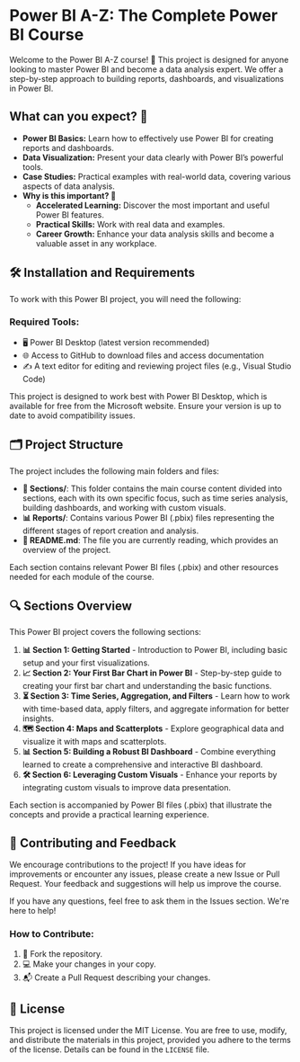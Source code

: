 # Power BI A-Z: The Complete Power BI Course

Welcome to the Power BI A-Z course! 📝 This project is designed for anyone looking to master Power BI and become a data analysis expert. We offer a step-by-step approach to building reports, dashboards, and visualizations in Power BI.

## What can you expect? 🤔

- **Power BI Basics:** Learn how to effectively use Power BI for creating reports and dashboards.
- **Data Visualization:** Present your data clearly with Power BI’s powerful tools.
- **Case Studies:** Practical examples with real-world data, covering various aspects of data analysis.
- **Why is this important? 🚀**
  - **Accelerated Learning:** Discover the most important and useful Power BI features.
  - **Practical Skills:** Work with real data and examples.
  - **Career Growth:** Enhance your data analysis skills and become a valuable asset in any workplace.

## 🛠️ Installation and Requirements

To work with this Power BI project, you will need the following:

### Required Tools:
- 🖥️ Power BI Desktop (latest version recommended)
- 🌐 Access to GitHub to download files and access documentation
- ✍️ A text editor for editing and reviewing project files (e.g., Visual Studio Code)

This project is designed to work best with Power BI Desktop, which is available for free from the Microsoft website. Ensure your version is up to date to avoid compatibility issues.

## 🗂️ Project Structure

The project includes the following main folders and files:

- **📁 Sections/**: This folder contains the main course content divided into sections, each with its own specific focus, such as time series analysis, building dashboards, and working with custom visuals.
- **📊 Reports/**: Contains various Power BI (.pbix) files representing the different stages of report creation and analysis.
- **📄 README.md**: The file you are currently reading, which provides an overview of the project.

Each section contains relevant Power BI files (.pbix) and other resources needed for each module of the course.

## 🔍 Sections Overview

This Power BI project covers the following sections:

1. **📊 Section 1: Getting Started** - Introduction to Power BI, including basic setup and your first visualizations.
2. **📈 Section 2: Your First Bar Chart in Power BI** - Step-by-step guide to creating your first bar chart and understanding the basic functions.
3. **⏳ Section 3: Time Series, Aggregation, and Filters** - Learn how to work with time-based data, apply filters, and aggregate information for better insights.
4. **🗺️ Section 4: Maps and Scatterplots** - Explore geographical data and visualize it with maps and scatterplots.
5. **📊 Section 5: Building a Robust BI Dashboard** - Combine everything learned to create a comprehensive and interactive BI dashboard.
6. **🛠️ Section 6: Leveraging Custom Visuals** - Enhance your reports by integrating custom visuals to improve data presentation.

Each section is accompanied by Power BI files (.pbix) that illustrate the concepts and provide a practical learning experience.

## 🤝 Contributing and Feedback

We encourage contributions to the project! If you have ideas for improvements or encounter any issues, please create a new Issue or Pull Request. Your feedback and suggestions will help us improve the course.

If you have any questions, feel free to ask them in the Issues section. We're here to help!

### How to Contribute:
1. 🍴 Fork the repository.
2. 💻 Make your changes in your copy.
3. 📬 Create a Pull Request describing your changes.

## 📜 License

This project is licensed under the MIT License. You are free to use, modify, and distribute the materials in this project, provided you adhere to the terms of the license. Details can be found in the `LICENSE` file.
